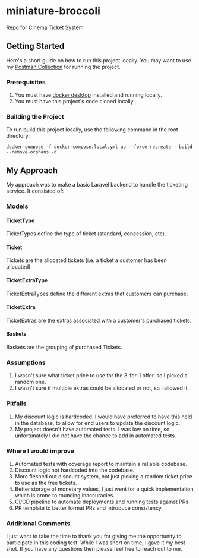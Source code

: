 # miniature-broccoli
Repo for Cinema Ticket System

## Getting Started
Here's a short guide on how to run this project locally. You may want to use my [Postman Collection](https://app.getpostman.com/join-team?invite_code=5034bc07bddc50744467610c83768d3e&target_code=3be2d4160f1de0133a129830764103bd) for running the project.
### Prerequisites
1. You must have [docker desktop](https://www.docker.com/products/docker-desktop/) installed and running locally.
2. You must have this project's code cloned locally.

### Building the Project
To run build this project locally, use the following command in the root directory:
```
docker compose -f docker-compose.local.yml up --force-recreate --build --remove-orphans -d
```

## My Approach
My approach was to make a basic Laravel backend to handle the ticketing service. It consisted of:
### Models
#### TicketType
TicketTypes define the type of ticket (standard, concession, etc).
#### Ticket
Tickets are the allocated tickets (i.e. a ticket a customer has been allocated).
#### TicketExtraType
TicketExtraTypes define the different extras that customers can purchase.
#### TicketExtra
TicketExtras are the extras associated with a customer's purchased tickets.
#### Baskets
Baskets are the grouping of purchased Tickets.

### Assumptions
1. I wasn't sure what ticket price to use for the 3-for-1 offer, so I picked a random one.
2. I wasn't sure if multiple extras could be allocated or not, so I allowed it.

### Pitfalls
1. My discount logic is hardcoded. I would have preferred to have this held in the database, to allow for end users to update the discount logic.
2. My project doesn't have automated tests. I was low on time, so unfortunately I did not have the chance to add in automated tests.

### Where I would improve
1. Automated tests with coverage report to maintain a reliable codebase.
2. Discount logic not hardcoded into the codebase.
3. More fleshed out discount system, not just picking a random ticket price to use as the free tickets.
4. Better storage of monetary values, I just went for a quick implementation which is prone to rounding inaccuracies.
5. CI/CD pipeline to automate deployments and running tests against PRs.
6. PR template to better format PRs and introduce consistency.

### Additional Comments
I just want to take the time to thank you for giving me the opportunity to participate in this coding test. While I was short on time, I gave it my best shot. If you have any questions then please feel free to reach out to me.
